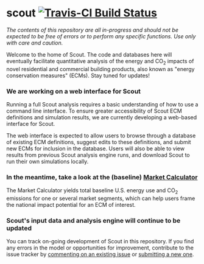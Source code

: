 scout [![Travis-CI Build Status](https://travis-ci.org/trynthink/scout.svg?branch=master)](https://travis-ci.org/trynthink/scout)
======

*The contents of this repository are all in-progress and should not be expected to be free of errors or to perform any specific functions. Use only with care and caution.*

Welcome to the home of Scout. The code and databases here will eventually facilitate quantitative analysis of the energy and CO<sub>2</sub> impacts of novel residential and commercial building products, also known as "energy conservation measures" (ECMs). Stay tuned for updates!

### We are working on a web interface for Scout

Running a full Scout analysis requires a basic understanding of how to use a command line interface. To ensure greater accessibility of Scout ECM definitions and simulation results, we are currently developing a web-based interface for Scout.

The web interface is expected to allow users to browse through a database of existing ECM definitions, suggest edits to these definitions, and submit new ECMs for inclusion in the database. Users will also be able to view results from previous Scout analysis engine runs, and download Scout to run their own simulations locally.

### In the meantime, take a look at the (baseline) [Market Calculator](https://trynthink.github.io/scout/calculator.html)

The Market Calculator yields total baseline U.S. energy use and CO<sub>2</sub> emissions for one or several market segments, which can help users frame the national impact potential for an ECM of interest.

### Scout's input data and analysis engine will continue to be updated

You can track on-going development of Scout in this repository. If you find any errors in the model or opportunities for improvement, contribute to the issue tracker by [commenting on an existing issue](https://github.com/trynthink/scout/issues) or [submitting a new one](https://github.com/trynthink/scout/issues/new).